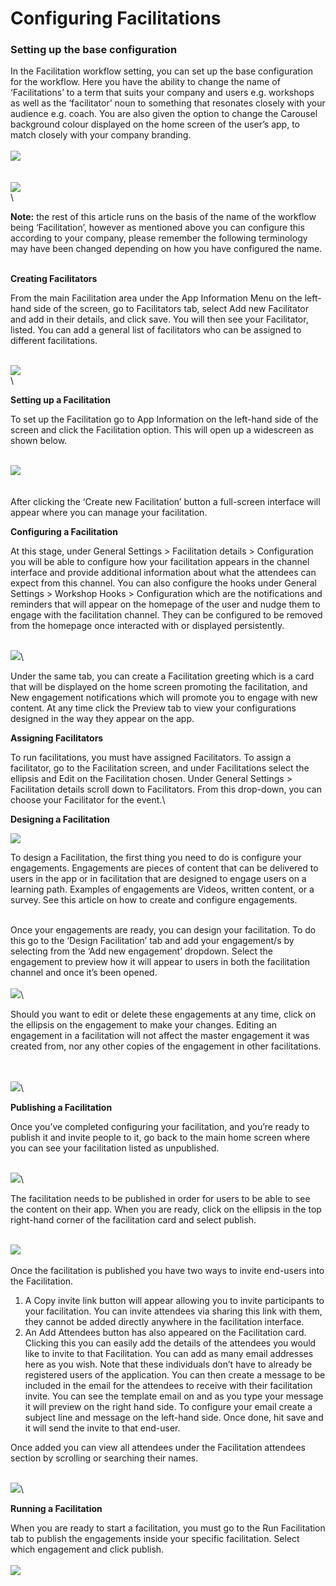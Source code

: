 # Configuring Facilitations

### Setting up the base configuration

In the Facilitation workflow setting, you can set up the base configuration for the workflow.  Here you have the ability to change the name of ‘Facilitations’ to a term that suits your company and users e.g. workshops as well as the ‘facilitator’ noun to something that resonates closely with your audience e.g. coach. You are also given the option to change the Carousel background colour displayed on the home screen of the user’s app, to match closely with your company branding.\
\
![](https://lh7-us.googleusercontent.com/sCybNe6h09ZGXi\_B-SY\_ZA-GZgnZjjcfDLInTIA\_VfEIVREs0RDCB5OFrd6crusZKxFQwbNOjnyoylnwyB9deMQE8983xE-QwyRMP1wcz9SD8IVKKh-z\_mFtLknvYbGZNVcol0igU62e0ovcg-JEcZ0)\
\
\
![](https://lh7-us.googleusercontent.com/quV5FBARppFH0PW5sfaf-ENz3nvDL0DCcDLOu7O\_aTGNKkJa1vlkScP2bMJgYehsjDCVTrP36H7QVo5mlIzTZtUhXKZQ4puY6ix7yW9F8iPVqh-Ctj7SFUrXb18sXdGQfR81Rom1f-Z7rQ3yVm76Z40)\
\


**Note:** the rest of this article runs on the basis of the name of the workflow being ‘Facilitation’, however as mentioned above you can configure this according to your company, please remember the following terminology may have been changed depending on how you have configured the name.

\
**Creating Facilitators**

From the main Facilitation area under the App Information Menu on the left-hand side of the screen, go to Facilitators tab, select Add new Facilitator and add in their details, and click save. You will then see your Facilitator, listed. You can add a general list of facilitators who can be assigned to different facilitations.

\
![](https://lh7-us.googleusercontent.com/llu\_xkguKYZkdl3f-WRTq\_ui8HiTJn4DtoSRBVbQRHfAzZI9JfXw\_PPe7ynJWPxgtFo8cnDpvt6KnQYZqGNUEYPRofM-NrtvOLUlLIckUaobULYql201HxJFccQdgagYdxikMQHJrHGLJ7hwEZbAijA)\
\


**Setting up a Facilitation**

To set up the Facilitation go to App Information on the left-hand side of the screen and click the Facilitation option. This will open up a widescreen as shown below.

\
![](https://lh7-us.googleusercontent.com/WWzLGrR7bRBgBYeYOTIi7K4KqvITj0KW\_TIrXGslmjKperKvqu5tQQfxWPKtyTYLwiKDbbmrt9yR84hAb7sazLwNx3T\_GQ-9CFVwIucHAffy\_MVv6VEj0vhDfT1oIHW0RKrX0RGIWJ5dF-ElTbBYnCU)\
\
\
After clicking the ‘Create new Facilitation’ button a full-screen interface will appear where you can manage your facilitation.



**Configuring a Facilitation**

At this stage, under General Settings > Facilitation details > Configuration you will be able to configure how your facilitation appears in the channel interface and provide additional information about what the attendees can expect from this channel. You can also configure the hooks under General Settings > Workshop Hooks > Configuration which are the notifications and reminders that will appear on the homepage of the user and nudge them to engage with the facilitation channel. They can be configured to be removed from the homepage once interacted with or displayed persistently.

\
![](https://lh7-us.googleusercontent.com/qViSwqFJA-\_eqb7Sy4uKVbBL6hNDNt3DVPExst7BY90iw949USm86OEwuMdCVVtBv\_ncoew-e40xvfG7NKvVoNuRfsCVy4QfLNk\_60Fq2XbekEKYBozjFaOOdJRg1Tkv1jnf\_PF4SLDp-2DPGIafdsI)\


Under the same tab, you can create a Facilitation greeting which is a card that will be displayed on the home screen promoting the facilitation, and New engagement notifications which will promote you to engage with new content. At any time click the Preview tab to view your configurations designed in the way they appear on the app.



**Assigning Facilitators**

To run facilitations, you must have assigned Facilitators. To assign a facilitator, go to the Facilitation screen, and under Facilitations select the ellipsis and Edit on the Facilitation chosen. Under General Settings > Facilitation details scroll down to Facilitators. From this drop-down, you can choose your Facilitator for the event.\


**Designing a Facilitation**

![](https://lh7-us.googleusercontent.com/mY3E-HOVcQ8xlaHn9w-BkE4WoSH89mPkrgAZN7af4eQPMbfbsRKyF9TKcKflTRhSX5civhv7Y3bH3M1q3S20r12ZLIDBlYyGCy99bow5yIfWS5RQv\_\_TJfQBDPA4y3Z\_iLbXNff4HTxpGv1F0eF4Yig)



To design a Facilitation, the first thing you need to do is configure your engagements. Engagements are pieces of content that can be delivered to users in the app or in facilitation that are designed to engage users on a learning path. Examples of engagements are Videos, written content, or a survey. See this article on how to create and configure engagements.

\
Once your engagements are ready, you can design your facilitation. To do this go to the ‘Design Facilitation’ tab and add your engagement/s by selecting from the ‘Add new engagement’ dropdown. Select the engagement to preview how it will appear to users in both the facilitation channel and once it’s been opened.\
\
![](https://lh7-us.googleusercontent.com/W5xGcui6AHoP07mF-aOHV0hONojglMki4RhXU40oveUHk-l8L2Ph-kbsaeClvsALCFGgnMeRtHvtzFiMc1nLh67DZHuo6IOQEWb9KZukOtfkMEfIdA2w-xP3gdrYuuPQaG-5Q\_QWyUXZ1erkRydDWbE)\


Should you want to edit or delete these engagements at any time, click on the ellipsis on the engagement to make your changes. Editing an engagement in a facilitation will not affect the master engagement it was created from, nor any other copies of the engagement in other facilitations.

\
\
![](https://lh7-us.googleusercontent.com/muXpjWlAw-njscnBx\_kXrhnc2b6ZBb9cbslFmdErAwE-Gx2Drn1Ve\_TfazVlv2\_YM-235B-YyLjRp-ZvL2A0pqGKOu5FlNsIgfFmPYFnppN4OORoM7G05PWTaGMw8TjDC2cXmfo11Za1nx\_zXqbgBG8)\


**Publishing a Facilitation**

Once you’ve completed configuring your facilitation, and you’re ready to publish it and invite people to it,  go back to the main home screen where you can see your facilitation listed as unpublished.&#x20;

\
![](https://lh7-us.googleusercontent.com/v9jS8B5D7ZFNVc\_es38x7BiNSl7i-QCciAzC7joOaNkiXHkRNxZeck\_wITVKiAnXyVp-g9kftsWgXDpQzAks7cz\_y9AtzuTRQaDDciWWl0tomL09nB8ixfm9X\_LiHczFXhrJC2zkZtHULeRhIv1u244)\


The facilitation needs to be published in order for users to be able to see the content on their app. When you are ready, click on the ellipsis in the top right-hand corner of the facilitation card and select publish.

\
![](https://lh7-us.googleusercontent.com/x7ZG0qSPm9E8xdCunmO5OFxt0M1otvoA8nVD4qKKGyB\_ho6xs3DPcTDqbUah9RIrSQcvac5lqLhFHDZfJHFV1KtCp1fmVl8erMDPDOnyQFxPpmB3UDxKUzM2BmH7kGkpjUN5oaaWjopxX5WjyPUPjms)\
\
Once the facilitation is published you have two ways to invite end-users into the Facilitation.&#x20;

1. A Copy invite link button will appear allowing you to invite participants to your facilitation. You can invite attendees via sharing this link with them, they cannot be added directly anywhere in the facilitation interface.&#x20;
2. An Add Attendees button has also appeared on the Facilitation card. Clicking this you can easily add the details of the attendees you would like to invite to that Facilitation. You can add as many email addresses here as you wish. Note that these individuals don’t have to already be registered users of the application. You can then create a message to be included in the email for the attendees to receive with their facilitation invite. You can see the template email on and as you type your message it will preview on the right hand side. To configure your email create a subject line and message on the left-hand side. Once done, hit save and it will send the invite to that end-user.

Once added you can view all attendees under the Facilitation attendees section by scrolling or searching their names.

\
![](https://lh7-us.googleusercontent.com/TYBCp3Ewqpp6rDJx8aHvgToSvZdLBC4OaSDVJgXK8g-N-fEgTgocdumuUeZKUGB7\_zqBUu4DyOPrfuZH3N1SbJ55n-t1fS-HZoYWsJ5ZuzQB\_S94Lij3jioy-m29lhClhqGcgAweV1XkcKMO8Hr9YXY)\


**Running a Facilitation**

When you are ready to start a facilitation, you must go to the Run Facilitation tab to publish the engagements inside your specific facilitation. Select which engagement and click publish.\
\
![](https://lh7-us.googleusercontent.com/0NPtJOFk-jU9pXVJIqeKw\_FC1gax39L5eOvpobH\_8DTc\_iv3WwiTkPbt5kvOmhi\_v-eZpapHhk6DU\_5vxJeW\_oHZoRoVBve9jOmto686oStBYdo8mbTV9KgBiEILHzp1clXzVwDu1OWL5Bp3ewe9xoM)
